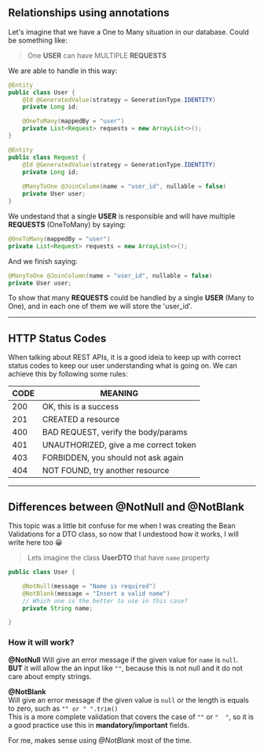 ## Relationships using annotations
Let's imagine that we have a One to Many situation in our database. Could be something like:  
> One **USER** can have MULTIPLE **REQUESTS**   

We are able to handle in this way:  

```java
@Entity
public class User {
    @Id @GeneratedValue(strategy = GenerationType.IDENTITY)
    private Long id;

    @OneToMany(mappedBy = "user")
    private List<Request> requests = new ArrayList<>(); 
}

@Entity
public class Request {
    @Id @GeneratedValue(strategy = GenerationType.IDENTITY)
    private Long id;
    
    @ManyToOne @JoinColumn(name = "user_id", nullable = false)
    private User user;
}
```

We undestand that a single **USER** is responsible and will have multiple **REQUESTS** (OneToMany) by saying:
```java
@OneToMany(mappedBy = "user")
private List<Request> requests = new ArrayList<>(); 
```

And we finish saying: 
```java
@ManyToOne @JoinColumn(name = "user_id", nullable = false)
private User user;
```
To show that many **REQUESTS** could be handled by a single **USER** (Many to One), and in each one of them we will store the 'user_id'.

---

## HTTP Status Codes 
When talking about REST APIs, it is a good ideia to keep up with correct status codes to keep our user understanding what is going on. We can achieve this by following some rules:


| CODE 	| MEANING                               	|
|------	|---------------------------------------	|
|  200 	| OK, this is a success                 	|
|  201 	| CREATED a resource                    	|
|  400 	| BAD REQUEST, verify the body/params   	|
|  401 	| UNAUTHORIZED, give a me correct token 	|
|  403 	| FORBIDDEN, you should not ask again   	|
|  404 	| NOT FOUND, try another resource       	|

---

## Differences between @NotNull and @NotBlank
This topic was a little bit confuse for me when I was creating the Bean Validations for a DTO class, so now that I undestood how it works, I will write here too 😀

> Lets imagine the class **UserDTO** that have `name` property   

```java
public class User {

    @NotNull(message = "Name is required")
    @NotBlank(message = "Insert a valid name")
    // Which one is the better to use in this case?
    private String name;

}
```

### How it will work? 
**@NotNull**
Will give an error message if the given value for `name` is `null`.   
**BUT** it will allow the an input like `""`,  because this is not null and it do not care about empty strings. 

   
**@NotBlank**  
Will give an error message if the given value is `null` or the length is equals to zero, such as `"" or " ".trim()`   
This is a more complete validation that covers the case of `""` or `"  "`, so it is a good practice use this in **mandatory/important** fields.

For me, makes sense using *@NotBlank* most of the time.
